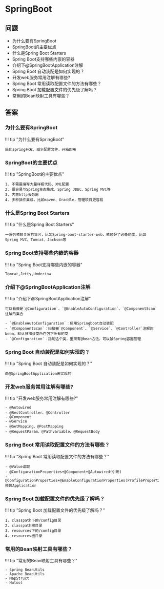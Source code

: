 # SpringBoot

## 问题

- 为什么要有SpringBoot
- SpringBoot的主要优点
- 什么是Spring Boot Starters
- Spring Boot支持哪些内嵌的容器
- 介绍下@SpringBootApplication注解
- Spring Boot 自动装配是如何实现的？
- 开发web服务常用注解有哪些?
- Spring Boot 常用读取配置文件的方法有哪些？
- Spring Boot 加载配置文件的优先级了解吗？
- 常用的Bean映射工具有哪些？

## 答案

### 为什么要有SpringBoot

!!! tip "为什么要有SpringBoot"

    简化spring开发，减少配置文件，开箱即用

### SpringBoot的主要优点

!!! tip "SpringBoot的主要优点"

    1. 不需要编写大量样板代码、XML配置
    2. 很容易与Spring生态集成，Spring JDBC、Spring MVC等
    3. 内置http服务器
    4. 多种插件集成，比如maven、Graddle，管理项目更容易


### 什么是Spring Boot Starters

!!! tip "什么是Spring Boot Starters"

    一系列依赖关系的集合，比如Spring-boot-starter-web，依赖好了必备的库，比如Spring MVC、Tomcat、Jackson等

### Spring Boot支持哪些内嵌的容器

!!! tip "Spring Boot支持哪些内嵌的容器"

    Tomcat,Jetty,Undertow

### 介绍下@SpringBootApplication注解

!!! tip "介绍下@SpringBootApplication注解"

    可以看做是`@Configuration`、`@EnableAutoConfiguration`、`@ComponentScan`注解的集合
    
    - `@EnableAutoConfiguration`：启用Springboot自动装配
    - `@ComponentScan`：扫描被`@Component`、`@Service`、`@Controller`注解的bean，默认扫描该类所在包下所有的类
    - `@Configuration`：指明这个类，里面有@bean方法，可以被Spring容器管理


### Spring Boot 自动装配是如何实现的？

!!! tip "Spring Boot 自动装配是如何实现的？"

    由@SpringBootApplication来实现的


### 开发web服务常用注解有哪些?

!!! tip "开发web服务常用注解有哪些?"

    - @Autowired
    - @RestController、@Controller
    - @Component
    - @Service
    - @GetMapping、@PostMapping
    - @RequestParam、@Pathvariable、@RequestBody

### Spring Boot 常用读取配置文件的方法有哪些？

!!! tip "Spring Boot 常用读取配置文件的方法有哪些？"

    - @Value读取
    - @ConfigurationProperties+@Component+@Autowired(引用)
    - @ConfigurationProperties+@EnableConfigurationProperties(ProfileProperties.class)修饰Application
    

### Spring Boot 加载配置文件的优先级了解吗？

!!! tip "Spring Boot 加载配置文件的优先级了解吗？"

    1. classpath下的/config目录
    2. classpath根目录
    3. resources下的/config目录
    4. resources根目录

### 常用的Bean映射工具有哪些？

!!! tip "常用的Bean映射工具有哪些？"

    - Spring BeanUtils
    - Apache BeanUtils
    - MapStruct
    - Hutool